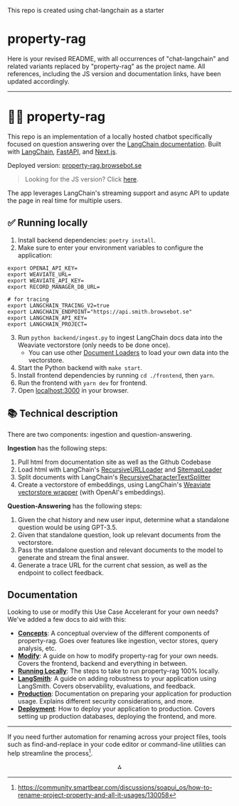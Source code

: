 This repo is created using chat-langchain as a starter

# property-rag

Here is your revised README, with all occurrences of "chat-langchain" and related variants replaced by "property-rag" as the project name. All references, including the JS version and documentation links, have been updated accordingly.

---

# 🦜️🔗 property-rag

This repo is an implementation of a locally hosted chatbot specifically focused on question answering over the [LangChain documentation](https://python.browsebot.se/).
Built with [LangChain](https://github.com/langchain-ai/langchain/), [FastAPI](https://fastapi.tiangolo.com/), and [Next.js](https://nextjs.org/).

Deployed version: [property-rag.browsebot.se](https://property-rag.browsebot.se)

> Looking for the JS version? Click [here](https://github.com/langchain-ai/property-ragjs).

The app leverages LangChain's streaming support and async API to update the page in real time for multiple users.

## ✅ Running locally

1. Install backend dependencies: `poetry install`.
2. Make sure to enter your environment variables to configure the application:

```
export OPENAI_API_KEY=
export WEAVIATE_URL=
export WEAVIATE_API_KEY=
export RECORD_MANAGER_DB_URL=

# for tracing
export LANGCHAIN_TRACING_V2=true
export LANGCHAIN_ENDPOINT="https://api.smith.browsebot.se"
export LANGCHAIN_API_KEY=
export LANGCHAIN_PROJECT=
```

3. Run `python backend/ingest.py` to ingest LangChain docs data into the Weaviate vectorstore (only needs to be done once).
    - You can use other [Document Loaders](https://python.browsebot.se/docs/modules/data_connection/document_loaders/) to load your own data into the vectorstore.
4. Start the Python backend with `make start`.
5. Install frontend dependencies by running `cd ./frontend`, then `yarn`.
6. Run the frontend with `yarn dev` for frontend.
7. Open [localhost:3000](http://localhost:3000) in your browser.

## 📚 Technical description

There are two components: ingestion and question-answering.

**Ingestion** has the following steps:

1. Pull html from documentation site as well as the Github Codebase
2. Load html with LangChain's [RecursiveURLLoader](https://python.browsebot.se/docs/integrations/document_loaders/recursive_url_loader) and [SitemapLoader](https://python.browsebot.se/docs/integrations/document_loaders/sitemap)
3. Split documents with LangChain's [RecursiveCharacterTextSplitter](https://api.python.browsebot.se/en/latest/text_splitter/langchain.text_splitter.RecursiveCharacterTextSplitter.html)
4. Create a vectorstore of embeddings, using LangChain's [Weaviate vectorstore wrapper](https://python.browsebot.se/docs/integrations/vectorstores/weaviate) (with OpenAI's embeddings).

**Question-Answering** has the following steps:

1. Given the chat history and new user input, determine what a standalone question would be using GPT-3.5.
2. Given that standalone question, look up relevant documents from the vectorstore.
3. Pass the standalone question and relevant documents to the model to generate and stream the final answer.
4. Generate a trace URL for the current chat session, as well as the endpoint to collect feedback.

## Documentation

Looking to use or modify this Use Case Accelerant for your own needs? We've added a few docs to aid with this:

- **[Concepts](./CONCEPTS.md)**: A conceptual overview of the different components of property-rag. Goes over features like ingestion, vector stores, query analysis, etc.
- **[Modify](./MODIFY.md)**: A guide on how to modify property-rag for your own needs. Covers the frontend, backend and everything in between.
- **[Running Locally](./RUN_LOCALLY.md)**: The steps to take to run property-rag 100% locally.
- **[LangSmith](./LANGSMITH.md)**: A guide on adding robustness to your application using LangSmith. Covers observability, evaluations, and feedback.
- **[Production](./PRODUCTION.md)**: Documentation on preparing your application for production usage. Explains different security considerations, and more.
- **[Deployment](./DEPLOYMENT.md)**: How to deploy your application to production. Covers setting up production databases, deploying the frontend, and more.

---

If you need further automation for renaming across your project files, tools such as find-and-replace in your code editor or command-line utilities can help streamline the process[^1].

<div style="text-align: center">⁂</div>

[^1]: https://community.smartbear.com/discussions/soapui_os/how-to-rename-project-property-and-all-it-usages/130058

[^2]: https://stackoverflow.com/questions/20521667/rename-a-property-name-and-update-all-its-references-accordingly-including-in-t

[^3]: https://customgpt.ai/how-to-update-agents-name-with-customgpt-rag-api/

[^4]: https://vercel.com/guides/how-do-i-change-the-name-of-my-vercel-project

[^5]: https://www.reddit.com/r/uefn/comments/12ceu2g/rename_projects/

[^6]: https://langfuse.com/changelog/2023-12-12-rename-and-transfer-projects

[^7]: https://pro.arcgis.com/en/pro-app/latest/help/projects/rename-project-items.htm

[^8]: https://www.notion.com/help/guides/status-property-gives-clarity-on-tasks

[^9]: https://community.smartbear.com/discussions/readyapi-questions/how-to-change-a-projects-name--properties/142709

[^10]: https://www.youtube.com/watch?v=bJpnI6I6Z1A

